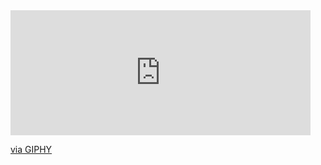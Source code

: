 <iframe src="https://giphy.com/embed/SsOPljBcqivziQdnyn" width="480" height="200" frameBorder="0" class="giphy-embed" allowFullScreen></iframe><p><a href="https://giphy.com/gifs/sonyanimation-spider-man-spiderverse-spider-verse-SsOPljBcqivziQdnyn">via GIPHY</a></p>
